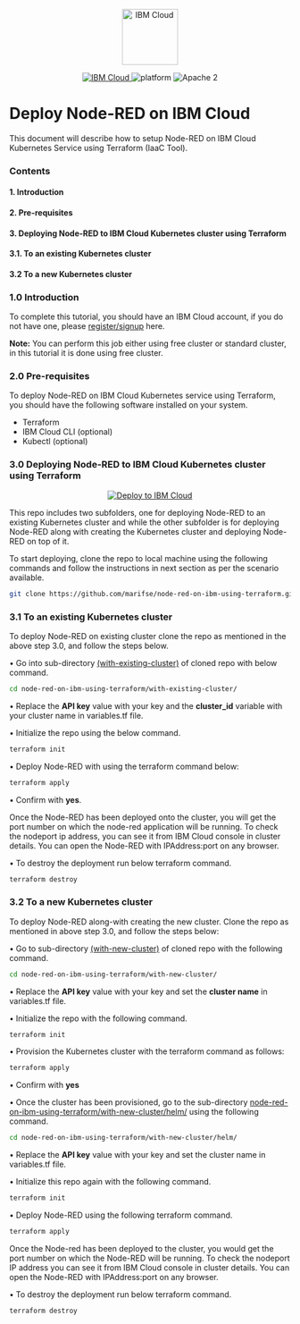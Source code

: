 <p align="center">
    <a href="https://cloud.ibm.com">
        <img src="https://cloud.ibm.com/media/docs/developer-appservice/resources/ibm-cloud.svg" height="100" alt="IBM Cloud">
    </a>
</p>

<p align="center">
    <a href="https://cloud.ibm.com">
    <img src="https://img.shields.io/badge/IBM%20Cloud-powered-blue.svg" alt="IBM Cloud">
    </a>
    <img src="https://img.shields.io/badge/platform-node-lightgrey.svg?style=flat" alt="platform">
    <img src="https://img.shields.io/badge/license-Apache2-blue.svg?style=flat" alt="Apache 2">
</p>


# Deploy Node-RED on IBM Cloud

This document will describe how to setup Node-RED on IBM Cloud Kubernetes Service using Terraform (IaaC Tool).

### Contents

#### 1.     Introduction
#### 2.     Pre-requisites
#### 3.     Deploying Node-RED to IBM Cloud Kubernetes cluster using Terraform
#### 3.1.     To an existing Kubernetes cluster
#### 3.2	  To a new Kubernetes cluster    


### 1.0 Introduction

To complete this tutorial, you should have an IBM Cloud account, if you do not have one, please [register/signup](https://cloud.ibm.com/registration) here. 

**Note:** You can perform this job either using free cluster or standard cluster, in this tutorial it is done using free cluster.

### 2.0 Pre-requisites

To deploy Node-RED on IBM Cloud Kubernetes service using Terraform, you should have the following software installed on your system.

  -	Terraform
  -	IBM Cloud CLI (optional)
  -	Kubectl (optional)

### 3.0	Deploying Node-RED to IBM Cloud Kubernetes cluster using Terraform

<p align="center">
    <a href="https://cloud.ibm.com/developer/appservice/create-app?defaultDeploymentToolchain=&defaultLanguage=NODE&navMode=starterkits&starterKit=3f3f65c6-4a2c-3255-8e80-d2ac52ca608a">
    <img src="https://cloud.ibm.com/devops/setup/deploy/button_x2.png" alt="Deploy to IBM Cloud">
    </a>
</p>

This repo includes two subfolders, one for deploying Node-RED to an existing Kubernetes cluster and while the other subfolder is for deploying Node-RED along with creating the Kubernetes cluster and deploying Node-RED on top of it.

To start deploying, clone the repo to local machine using the following commands and follow the instructions in next section as per the scenario available.

```bash
git clone https://github.com/marifse/node-red-on-ibm-using-terraform.git
```
### 3.1	To an existing Kubernetes cluster

To deploy Node-RED on existing cluster clone the repo as mentioned in the above step 3.0, and follow the steps below. 

•	Go into sub-directory [(with-existing-cluster)](https://github.com/marifse/node-red-on-ibm-using-terraform/tree/main/with-existing-cluster) of cloned repo with below command.

```bash
cd node-red-on-ibm-using-terraform/with-existing-cluster/
```

•	Replace the **API key** value with your key and the **cluster_id** variable with your cluster name in variables.tf file.

•	Initialize the repo using the below command.

```bash
terraform init
```

•	Deploy Node-RED with using the terraform command below:

```bash
terraform apply
```

• Confirm with **yes**.

Once the Node-RED has been deployed onto the cluster, you will get the port number on which the node-red application will be running. To check the nodeport ip address, you can see it from IBM Cloud console in cluster details. You can open the Node-RED with IPAddress:port on any browser.

•	To destroy the deployment run below terraform command.

```bash
terraform destroy
```

### 3.2	To a new Kubernetes cluster

To deploy Node-RED along-with creating the new cluster. Clone the repo as mentioned in above step 3.0, and follow the steps below: 

•   Go to sub-directory [(with-new-cluster)](https://github.com/marifse/node-red-on-ibm-using-terraform/tree/main/with-new-cluster) of cloned repo with the following command.

```bash
cd node-red-on-ibm-using-terraform/with-new-cluster/
```

•   Replace the **API key** value with your key and set the **cluster name** in variables.tf file.

•   Initialize the repo with the following command.

```bash
terraform init
```

•   Provision the Kubernetes cluster with the terraform command as follows:

```bash
terraform apply
```
•   Confirm with **yes**

•   Once the cluster has been provisioned, go to the sub-directory [node-red-on-ibm-using-terraform/with-new-cluster/helm/](https://github.com/marifse/node-red-on-ibm-using-terraform/tree/main/with-new-cluster/helm) using the following command.

```bash
cd node-red-on-ibm-using-terraform/with-new-cluster/helm/
```

•   Replace the **API key** value with your key and set the cluster name in variables.tf file.

•	Initialize this repo again with the following command.

```bash
terraform init
```
•   Deploy Node-RED using the following terraform command.
```bash
terraform apply
```

Once the Node-red has been deployed to the cluster, you would get the port number on which the Node-RED will be running. To check the nodeport IP address you can see it from IBM Cloud console in cluster details. You can open the Node-RED with IPAddress:port on any browser.

•	To destroy the deployment run below terraform command.

```bash
terraform destroy
```
